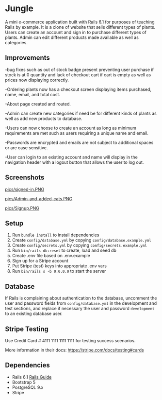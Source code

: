 # Jungle

A mini e-commerce application built with Rails 6.1 for purposes of teaching Rails by example. It is a clone of website that sells different types of plants. Users can create an account and sign in to purchase different types of plants. Admin can edit different products made available as well as categories. 

## Improvements

-bug fixes such as out of stock badge present preventing user purchase if stock is at 0 quantity and lack of checkout cart if cart is empty as well as prices now displaying correctly.

-Ordering plants now has a checkout screen displaying items purchased, name, email, and total cost. 

-About page created and routed. 

-Admin can create new categories if need be for different kinds of plants as well as add new products to database.

-Users can now choose to create an account as long as minimum requirements are met such as users requiring a unique name and email. 

-Passwords are encrypted and emails are not subject to additional spaces or are case sensitive. 

-User can login to an existing account and name will display in the navigation header with a logout button that allows the user to log out. 

## Screenshots

[pics/signed-in.PNG](https://github.com/Tbrowwnnn/jungle-rails/blob/master/pics/signed-in.PNG)

[pics/Admin-and-added-cats.PNG](https://github.com/Tbrowwnnn/jungle-rails/blob/master/pics/Signup.PNG)

[pics/Signup.PNG](https://github.com/Tbrowwnnn/jungle-rails/blob/master/pics/signed-in.PNG)


## Setup

1. Run `bundle install` to install dependencies
2. Create `config/database.yml` by copying `config/database.example.yml`
3. Create `config/secrets.yml` by copying `config/secrets.example.yml`
4. Run `bin/rails db:reset` to create, load and seed db
5. Create .env file based on .env.example
6. Sign up for a Stripe account
7. Put Stripe (test) keys into appropriate .env vars
8. Run `bin/rails s -b 0.0.0.0` to start the server

## Database

If Rails is complaining about authentication to the database, uncomment the user and password fields from `config/database.yml` in the development and test sections, and replace if necessary the user and password `development` to an existing database user.

## Stripe Testing

Use Credit Card # 4111 1111 1111 1111 for testing success scenarios.

More information in their docs: <https://stripe.com/docs/testing#cards>

## Dependencies

- Rails 6.1 [Rails Guide](http://guides.rubyonrails.org/v6.1/)
- Bootstrap 5
- PostgreSQL 9.x
- Stripe


